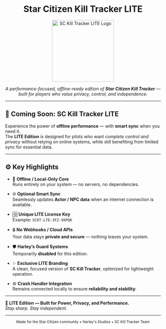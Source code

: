 <h1 align="center">Star Citizen Kill Tracker LITE</h1>

<p align="center">
  <img src="https://github.com/HarleyTG-O/sc-killfeed/blob/main/logo-lite.png?raw=true" alt="SC Kill Tracker LITE Logo" width="200"/>
</p>

<p align="center">
  <i>A performance-focused, offline-ready edition of <b>Star Citizen Kill Tracker</b> — built for players who value privacy, control, and independence.</i>
</p>

---

## 🚀 Coming Soon: SC Kill Tracker LITE

Experience the power of **offline performance** — with **smart sync** when you need it.  
The **LITE Edition** is designed for pilots who want *complete control and privacy* without relying on online systems, while still benefiting from limited sync for essential data.

---

## ⚙️ Key Highlights

- 💾 **Offline / Local-Only Core**  
  Runs entirely on your system — no servers, no dependencies.

- 🌐 **Optional Smart Sync**  
  Seamlessly updates **Actor / NPC data** when an internet connection is available.

- 🆔 **Unique LITE License Key**  
  Example: `SCKT-LTE-3FZ-9XPQK`

- 🔒 **No Webhooks / Cloud APIs**  
  Your data stays **private and secure** — nothing leaves your system.

- 🛡️ **Harley’s Guard Systems**  
  Temporarily **disabled** for this edition.

- ✨ **Exclusive LITE Branding**  
  A clean, focused version of **SC Kill Tracker**, optimized for lightweight operation.

- ⚙️ **Crash Handler Integration**  
  Remains connected locally to ensure **reliability and stability**.

---

**🎯 LITE Edition — Built for Power, Privacy, and Performance.**  
*Stay sharp. Stay independent.*

---

<p align="center">
  <sub>Made for the Star Citizen community • Harley's Studios • SC Kill Tracker Team</sub>
</p>
